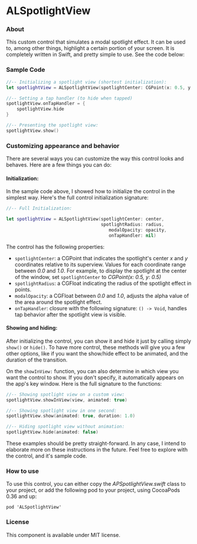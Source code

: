 ALSpotlightView
=====================

### About

This custom control that simulates a modal spotlight effect. It can be used to, among other things, highlight a certain portion of your screen. It is completely written in Swift, and pretty simple to use. See the code below:

### Sample Code

```swift
//-- Initializing a spotlight view (shortest initialization):
let spotlightView = ALSpotlightView(spotlightCenter: CGPoint(x: 0.5, y: 0,5))

//-- Setting a tap handler (to hide when tapped)
spotlightView.onTapHandler = {
	spotlightView.hide}

//-- Presenting the spotlight view:
spotlightView.show()
```

### Customizing appearance and behavior

There are several ways you can customize the way this control looks and behaves. Here are a few things you can do:

#### Initialization:
In the sample code above, I showed how to initialize the control in the simplest way. Here's the full control initialization signature:

```swift
//-- Full Initialization:

let spotlightView = ALSpotlightView(spotlightCenter: center, 
                                    spotlightRadius: radius, 
                                       modalOpacity: opacity,
                                       onTapHandler: nil)
```
The control has the following properties: 

- ``spotlightCenter``: a CGPoint that indicates the spotlight's center *x* and *y* coordinates relative to its superview. Values for each coordinate range between *0.0* and *1.0*. For example, to display the spotlight at the center of the window, set ``spotlightCenter`` to *CGPoint(x: 0.5, y: 0.5)*
- ``spotlightRadius``: a CGFloat indicating the radius of the spotlight effect in points. 
- ``modalOpacity``: a CGFloat between *0.0* and *1.0*, adjusts the alpha value of the area around the spotlight effect.
- `onTapHandler`: closure with the following signature: ``() -> Void``, handles tap behavior after the spotlight view is visible. 

#### Showing and hiding:
	
After initializing the control, you can show it and hide it just by calling simply `show()` or `hide()`. To have more control, these methods will give you a few other options, like if you want the show/hide effect to be animated, and the duration of the transition.

On the ``showInView:``  function, you can also determine in which view you want the control to show. If you don't specify, it automatically appears on the app's key window. Here is the full signature to the functions:

```swift
//-- Showing spotlight view on a custom view:
spotlightView.showInView(view, animated: true)

//-- Showing spotlight view in one second: 
spotlightView.show(animated: true, duration: 1.0)

//-- Hiding spotlight view without animation:
spotlightView.hide(animated: false)
```

These examples should be pretty straight-forward. In any case, I intend to elaborate more on these instructions in the future. Feel free to explore with the control, and it's sample code. 

### How to use

To use this control, you can either copy the *APSpotlightView.swift* class to your project, or add the following pod to your project, using CocoaPods 0.36 and up:

```
pod 'ALSpotlightView'
```

### License

This component is available under MIT license.